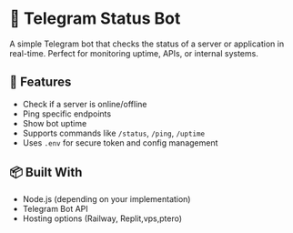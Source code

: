# 🤖 Telegram Status Bot

A simple Telegram bot that checks the status of a server or application in real-time. Perfect for monitoring uptime, APIs, or internal systems.

## 🚀 Features

- Check if a server is online/offline
- Ping specific endpoints
- Show bot uptime
- Supports commands like `/status`, `/ping`, `/uptime`
- Uses `.env` for secure token and config management

## 📦 Built With

- Node.js (depending on your implementation)
- Telegram Bot API
- Hosting options (Railway, Replit,vps,ptero)
